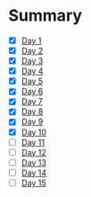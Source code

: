 # Summary
- [x] [Day 1](../Study-Memo/41-Day1.md)
- [x] [Day 2](../Study-Memo/41-Day2.md)
- [x] [Day 3](../Study-Memo/41-Day3.md)
- [x] [Day 4](../Study-Memo/41-Day4.md)
- [x] [Day 5](../Study-Memo/41-Day5.md)
- [x] [Day 6](../Study-Memo/41-Day6.md)
- [x] [Day 7](../Study-Memo/41-Day7.md)
- [x] [Day 8](../Study-Memo/41-Day8.md)
- [x] [Day 9](../Study-Memo/41-Day9.md)
- [x] [Day 10](../Study-Memo/41-Day10.md)
- [ ] [Day 11](../Study-Memo/41-Day11.md)
- [ ] [Day 12](../Study-Memo/41-Day12.md)
- [ ] [Day 13](../Study-Memo/41-Day13.md)
- [ ] [Day 14](../Study-Memo/41-Day14.md)
- [ ] [Day 15](../Study-Memo/41-Day15.md)
